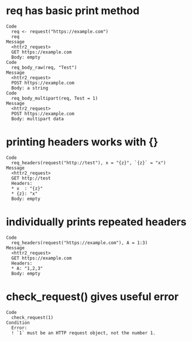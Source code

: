 # req has basic print method

    Code
      req <- request("https://example.com")
      req
    Message
      <httr2_request>
      GET https://example.com
      Body: empty
    Code
      req_body_raw(req, "Test")
    Message
      <httr2_request>
      POST https://example.com
      Body: a string
    Code
      req_body_multipart(req, Test = 1)
    Message
      <httr2_request>
      POST https://example.com
      Body: multipart data

# printing headers works with {}

    Code
      req_headers(request("http://test"), x = "{z}", `{z}` = "x")
    Message
      <httr2_request>
      GET http://test
      Headers:
      * x  : "{z}"
      * {z}: "x"
      Body: empty

# individually prints repeated headers

    Code
      req_headers(request("https://example.com"), A = 1:3)
    Message
      <httr2_request>
      GET https://example.com
      Headers:
      * A: "1,2,3"
      Body: empty

# check_request() gives useful error

    Code
      check_request(1)
    Condition
      Error:
      ! `1` must be an HTTP request object, not the number 1.

